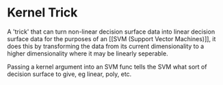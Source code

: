 # Kernel Trick

A 'trick' that can turn non-linear decision surface data into linear decision surface data for the purposes of an [[SVM (Support Vector Machines)]], it does this by transforming the data from its current dimensionality to a higher dimensionality where it may be linearly seperable.

Passing a kernel argument into an SVM func tells the SVM what sort of decision surface to give, eg linear, poly, etc.


